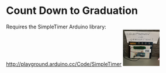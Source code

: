 Count Down to Graduation
========================

Requires the SimpleTimer Arduino library: http://playground.arduino.cc/Code/SimpleTimer
<img src="CountDownToGrad.jpg" alt="DrawingIn Action" style="width: 100px; height: 100px;"/>